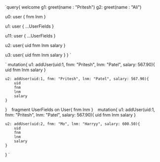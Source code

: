 `query{
 	welcome
  g1: greet(name : "Pritesh")
	g2: greet(name : "Ali")
  
   u0: user {
  	fnm
    lnm
  }
  
  u1: user {
    ...UserFields
  }
  
  u11: user {
   ...UserFields
  }
  
  u2: user{
    uid
    fnm
    lnm
    salary
  }
  
   u3: user{
    uid
    fnm
    lnm
    salary
  }
}
`

`
mutation{
    u1: addUser(uid:1, fnm: "Pritesh", lnm: "Patel", salary: 567.90){
        uid
        fnm
        lnm
        salary
    }

    u2: addUser(uid:1, fnm: "Pritesh", lnm: "Patel", salary: 567.90){
        uid
        fnm
        lnm
        salary
    }
}
`
`
fragment UserFields on User{
  fnm
  lnm
}
`
`
mutation{
    u1: addUser(uid:1, fnm: "Pritesh", lnm: "Patel", salary: 567.90){
        uid
        fnm
        lnm
        salary
    }

    u2: addUser(uid:2, fnm: "Mo", lnm: "Harryy", salary: 600.50){
        uid
        fnm
        lnm
        salary
    }
}
`
